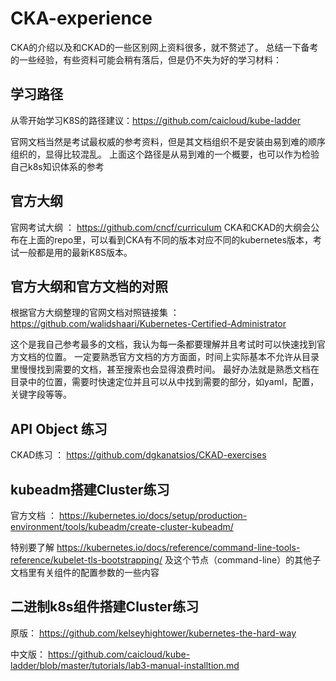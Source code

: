 # CKA-experience

CKA的介绍以及和CKAD的一些区别网上资料很多，就不赘述了。
总结一下备考的一些经验，有些资料可能会稍有落后，但是仍不失为好的学习材料：

## 学习路径

从零开始学习K8S的路径建议：https://github.com/caicloud/kube-ladder

官网文档当然是考试最权威的参考资料，但是其文档组织不是安装由易到难的顺序组织的，显得比较混乱。
上面这个路径是从易到难的一个概要，也可以作为检验自己k8s知识体系的参考

## 官方大纲

官网考试大纲 ： https://github.com/cncf/curriculum
CKA和CKAD的大纲会公布在上面的repo里，可以看到CKA有不同的版本对应不同的kubernetes版本，考试一般都是用的最新K8S版本。

## 官方大纲和官方文档的对照

根据官方大纲整理的官网文档对照链接集 ： https://github.com/walidshaari/Kubernetes-Certified-Administrator

这个是我自己参考最多的文档，我认为每一条都要理解并且考试时可以快速找到官方文档的位置。
一定要熟悉官方文档的方方面面，时间上实际基本不允许从目录里慢慢找到需要的文档，甚至搜索也会显得浪费时间。
最好办法就是熟悉文档在目录中的位置，需要时快速定位并且可以从中找到需要的部分，如yaml，配置，关键字段等等。

## API Object 练习

CKAD练习 ： https://github.com/dgkanatsios/CKAD-exercises

## kubeadm搭建Cluster练习

官方文档 ： https://kubernetes.io/docs/setup/production-environment/tools/kubeadm/create-cluster-kubeadm/

特别要了解 https://kubernetes.io/docs/reference/command-line-tools-reference/kubelet-tls-bootstrapping/  及这个节点（command-line）的其他子文档里有关组件的配置参数的一些内容

## 二进制k8s组件搭建Cluster练习

原版： https://github.com/kelseyhightower/kubernetes-the-hard-way

中文版： https://github.com/caicloud/kube-ladder/blob/master/tutorials/lab3-manual-installtion.md


